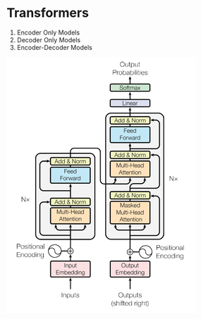 # Transformers

1. Encoder Only Models
2. Decoder Only Models
3. Encoder-Decoder Models

![Context](https://github.com/SharathHebbar/Transformers/blob/main/assets/attention_is_all_you_need.png)